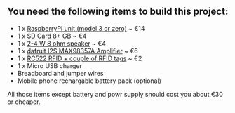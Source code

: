 ## You need the following items to build this project:

* 1 x [RaspberryPi unit (model 3 or zero)](https://www.adafruit.com/product/3708) ~ €14
* 1 x [SD Card 8+ GB](https://www.google.de/search?tbm=shop&q=sd+card+9gb) ~ €4
* 1 x [2-4 W 8 ohm speaker](https://www.amazon.de/gp/product/B00Y0IZD5K/) ~ €4
* 1 x [dafruit I2S MAX98357A Amplifier](https://www.adafruit.com/product/3006) ~ €6
* 1 x [RC522 RFID + couple of RFID tags](https://www.google.de/search?tbm=shop&q=rc522+rfid&oq=rc522+rfid) ~ €2
* 1 x Micro USB charger
* Breadboard and jumper wires
* Mobile phone rechargable battery pack (optional)

All those items except battery and powr supply should cost you about €30 or cheaper.
